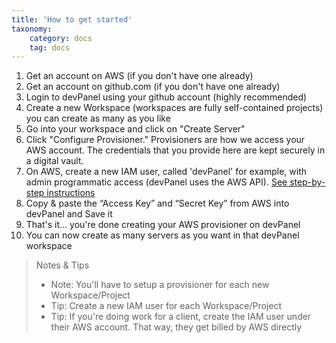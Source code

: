 ```yaml
---
title: 'How to get started'
taxonomy:
    category: docs
    tag: docs
---
```


1. Get an account on AWS (if you don't have one already)
2. Get an account on github.com (if you don't have one already)
3. Login to devPanel using your github account (highly recommended)
4. Create a new Workspace (workspaces are fully self-contained projects) you can create as many as you like
5. Go into your workspace and click on "Create Server"
6. Click "Configure Provisioner." Provisioners are how we access your AWS account. The credentials that you provide here are kept securely in a digital vault.
7. On AWS, create a new IAM user, called 'devPanel' for example, with admin programmatic access (devPanel uses the AWS API). [See step-by-step instructions](/help/tutorial)
8. Copy & paste the “Access Key” and “Secret Key” from AWS into devPanel and Save it
9. That's it... you're done creating your AWS provisioner on devPanel
10. You can now create as many servers as you want in that devPanel workspace

> Notes & Tips
> * Note: You'll have to setup a provisioner for each new Workspace/Project
> * Tip: Create a new IAM user for each Workspace/Project
> * Tip: If you're doing work for a client, create the IAM user under their AWS account. That way, they get billed by AWS directly
